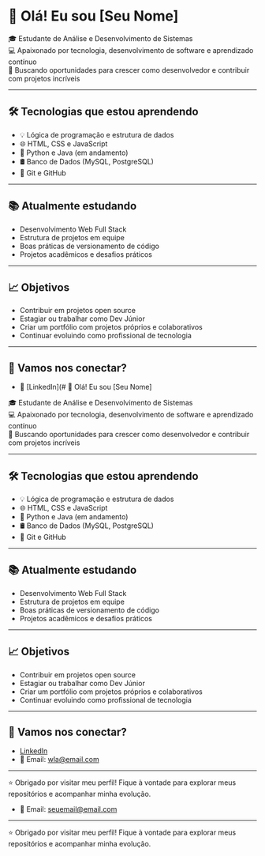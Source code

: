 # 👋 Olá! Eu sou [Seu Nome] 

🎓 Estudante de Análise e Desenvolvimento de Sistemas  
💻 Apaixonado por tecnologia, desenvolvimento de software e aprendizado contínuo  
🚀 Buscando oportunidades para crescer como desenvolvedor e contribuir com projetos incríveis

---

## 🛠️ Tecnologias que estou aprendendo

- 💡 Lógica de programação e estrutura de dados  
- 🌐 HTML, CSS e JavaScript  
- 🐍 Python e Java (em andamento)  
- 🛢️ Banco de Dados (MySQL, PostgreSQL)  
- 🔧 Git e GitHub  

---

## 📚 Atualmente estudando

- Desenvolvimento Web Full Stack  
- Estrutura de projetos em equipe  
- Boas práticas de versionamento de código  
- Projetos acadêmicos e desafios práticos

---

## 📈 Objetivos

- Contribuir em projetos open source  
- Estagiar ou trabalhar como Dev Júnior  
- Criar um portfólio com projetos próprios e colaborativos  
- Continuar evoluindo como profissional de tecnologia

---

## 🤝 Vamos nos conectar?

- 💼 [LinkedIn](# 👋 Olá! Eu sou [Seu Nome] 

🎓 Estudante de Análise e Desenvolvimento de Sistemas  
💻 Apaixonado por tecnologia, desenvolvimento de software e aprendizado contínuo  
🚀 Buscando oportunidades para crescer como desenvolvedor e contribuir com projetos incríveis

---

## 🛠️ Tecnologias que estou aprendendo

- 💡 Lógica de programação e estrutura de dados  
- 🌐 HTML, CSS e JavaScript  
- 🐍 Python e Java (em andamento)  
- 🛢️ Banco de Dados (MySQL, PostgreSQL)  
- 🔧 Git e GitHub  

---

## 📚 Atualmente estudando

- Desenvolvimento Web Full Stack  
- Estrutura de projetos em equipe  
- Boas práticas de versionamento de código  
- Projetos acadêmicos e desafios práticos

---

## 📈 Objetivos

- Contribuir em projetos open source  
- Estagiar ou trabalhar como Dev Júnior  
- Criar um portfólio com projetos próprios e colaborativos  
- Continuar evoluindo como profissional de tecnologia

---

## 🤝 Vamos nos conectar?

- [LinkedIn](www.linkedin.com/in/kauan-reis-261669266)
- 📧 Email: wla@email.com

---

⭐ Obrigado por visitar meu perfil! Fique à vontade para explorar meus repositórios e acompanhar minha evolução.
- 📧 Email: seuemail@email.com

---

⭐ Obrigado por visitar meu perfil! Fique à vontade para explorar meus repositórios e acompanhar minha evolução.
